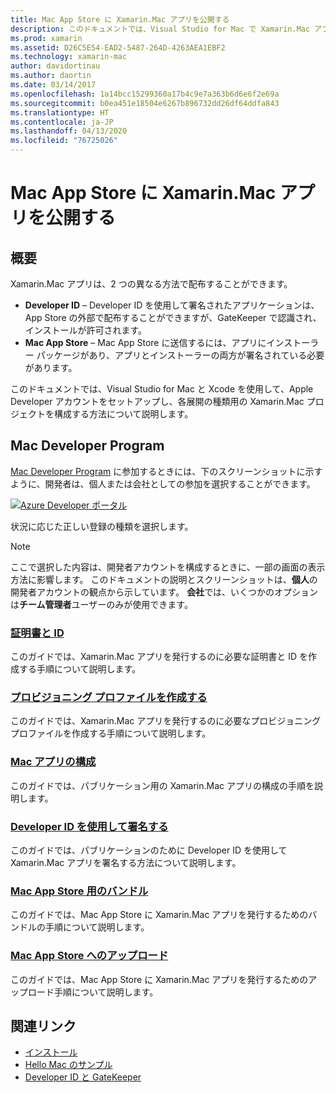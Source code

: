 ```yaml
---
title: Mac App Store に Xamarin.Mac アプリを公開する
description: このドキュメントでは、Visual Studio for Mac で Xamarin.Mac アプリを展開する方法について説明します。 Mac 開発者アカウントを設定する方法、コード署名用の証明書を作成する方法、その証明書を利用し、直接または Mac App Store 経由で配布できる Map アプリをビルドする方法について説明します。
ms.prod: xamarin
ms.assetid: D26C5E54-EAD2-5487-264D-4263AEA1EBF2
ms.technology: xamarin-mac
author: davidortinau
ms.author: daortin
ms.date: 03/14/2017
ms.openlocfilehash: 1a14bcc15299360a17b4c9e7a363b6d6e6f2e69a
ms.sourcegitcommit: b0ea451e18504e6267b896732dd26df64ddfa843
ms.translationtype: HT
ms.contentlocale: ja-JP
ms.lasthandoff: 04/13/2020
ms.locfileid: "76725026"
---
```

# <a name="publishing-xamarinmac-apps-to-the-mac-app-store"></a>Mac App Store に Xamarin.Mac アプリを公開する

## <a name="overview"></a>概要

Xamarin.Mac アプリは、2 つの異なる方法で配布することができます。

- **Developer ID** – Developer ID を使用して署名されたアプリケーションは、App Store の外部で配布することができますが、GateKeeper で認識され、インストールが許可されます。
- **Mac App Store** – Mac App Store に送信するには、アプリにインストーラー パッケージがあり、アプリとインストーラーの両方が署名されている必要があります。

このドキュメントでは、Visual Studio for Mac と Xcode を使用して、Apple Developer アカウントをセットアップし、各展開の種類用の Xamarin.Mac プロジェクトを構成する方法について説明します。

## <a name="mac-developer-program"></a>Mac Developer Program

[Mac Developer Program](https://developer.apple.com/devcenter/mac/) に参加するときには、下のスクリーンショットに示すように、開発者は、個人または会社としての参加を選択することができます。

[![Azure Developer ポータル](images/image1.png "Azure Developer ポータル")](images/image1-large.png#lightbox)

状況に応じた正しい登録の種類を選択します。

> [!NOTE]
> ここで選択した内容は、開発者アカウントを構成するときに、一部の画面の表示方法に影響します。 このドキュメントの説明とスクリーンショットは、**個人**の開発者アカウントの観点から示しています。 **会社**では、いくつかのオプションは**チーム管理者**ユーザーのみが使用できます。

### <a name="certificates-and-identifiers"></a>[証明書と ID](~/mac/deploy-test/publishing-to-the-app-store/certificates-identifiers.md)

このガイドでは、Xamarin.Mac アプリを発行するのに必要な証明書と ID を作成する手順について説明します。

### <a name="create-provisioning-profile"></a>[プロビジョニング プロファイルを作成する](~/mac/deploy-test/publishing-to-the-app-store/profiles.md)

このガイドでは、Xamarin.Mac アプリを発行するのに必要なプロビジョニング プロファイルを作成する手順について説明します。

### <a name="mac-app-configuration"></a>[Mac アプリの構成](~/mac/deploy-test/publishing-to-the-app-store/app-configuration.md)

このガイドでは、パブリケーション用の Xamarin.Mac アプリの構成の手順を説明します。

### <a name="sign-with-developer-id"></a>[Developer ID を使用して署名する](~/mac/deploy-test/publishing-to-the-app-store/signing.md)

このガイドでは、パブリケーションのために Developer ID を使用して Xamarin.Mac アプリを署名する方法について説明します。

### <a name="bundle-for-mac-app-store"></a>[Mac App Store 用のバンドル](~/mac/deploy-test/publishing-to-the-app-store/bundling.md)

このガイドでは、Mac App Store に Xamarin.Mac アプリを発行するためのバンドルの手順について説明します。

### <a name="upload-to-mac-app-store"></a>[Mac App Store へのアップロード](~/mac/deploy-test/publishing-to-the-app-store/uploading.md)

このガイドでは、Mac App Store に Xamarin.Mac アプリを発行するためのアップロード手順について説明します。

## <a name="related-links"></a>関連リンク

- [インストール](/visualstudio/mac/installation/)
- [Hello Mac のサンプル](~/mac/get-started/hello-mac.md)
- [Developer ID と GateKeeper](https://developer.apple.com/developer-id/)
